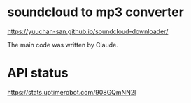# soundcloud to mp3 converter

https://yuuchan-san.github.io/soundcloud-downloader/

The main code was written by Claude.

# API status

https://stats.uptimerobot.com/908GQmNN2l
